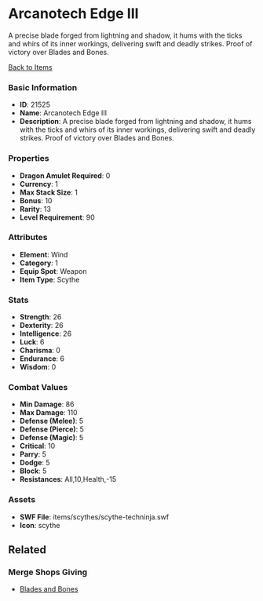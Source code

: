 # Arcanotech Edge III

A precise blade forged from lightning and shadow, it hums with the ticks and whirs of its inner workings, delivering swift and deadly strikes. Proof of victory over Blades and Bones.

[Back to Items](../items.md)

### Basic Information

- **ID**: 21525
- **Name**: Arcanotech Edge III
- **Description**: A precise blade forged from lightning and shadow, it hums with the ticks and whirs of its inner workings, delivering swift and deadly strikes. Proof of victory over Blades and Bones.

### Properties

- **Dragon Amulet Required**: 0
- **Currency**: 1
- **Max Stack Size**: 1
- **Bonus**: 10
- **Rarity**: 13
- **Level Requirement**: 90

### Attributes

- **Element**: Wind
- **Category**: 1
- **Equip Spot**: Weapon
- **Item Type**: Scythe

### Stats

- **Strength**: 26
- **Dexterity**: 26
- **Intelligence**: 26
- **Luck**: 6
- **Charisma**: 0
- **Endurance**: 6
- **Wisdom**: 0

### Combat Values

- **Min Damage**: 86
- **Max Damage**: 110
- **Defense (Melee)**: 5
- **Defense (Pierce)**: 5
- **Defense (Magic)**: 5
- **Critical**: 10
- **Parry**: 5
- **Dodge**: 5
- **Block**: 5
- **Resistances**: All,10,Health,-15

### Assets

- **SWF File**: items/scythes/scythe-techninja.swf
- **Icon**: scythe

## Related

### Merge Shops Giving

- [Blades and Bones](../merge-shops/391-blades-and-bones.md)

